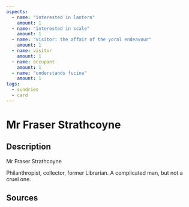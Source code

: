 ```yaml
---
aspects: 
  - name: "interested in lantern"
    amount: 1
  - name: "interested in scale"
    amount: 1
  - name: "visitor: the affair of the yoral endeavour"
    amount: 1
  - name: visitor
    amount: 1
  - name: occupant
    amount: 1
  - name: "understands fucine"
    amount: 1
tags:
  - sundries
  - card
---
```

# Mr Fraser Strathcoyne
## Description
Mr Fraser Strathcoyne

Philanthropist, collector, former Librarian. A complicated man, but not a cruel one. 
## Sources

